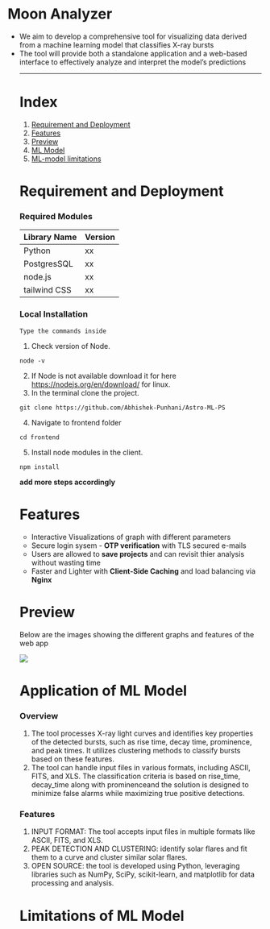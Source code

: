 # Moon Analyzer
<ul>
<li>We aim to develop a comprehensive tool for visualizing data derived from a machine learning model that classifies X-ray bursts</li>
<li>The tool will provide both a standalone application and a web-based interface to effectively analyze and interpret the model’s predictions</li>
<hr>

# Index
1. [Requirement and Deployment](#requirement-and-deployment)
2. [Features](#features)
3. [Preview](#preview)
4. [ML Model](#application-of-ml-model)
5. [ML-model limitations](#limitations-of-ml-model)

# Requirement and Deployment
<h3>Required Modules</h3>
<table>
    <thead>
        <tr>
            <th>Library Name</th>
            <th>Version</th>
        </tr>
    </thead>
    <tbody>
      <tr>
        <td>Python</td>
        <td>xx</td>
      </tr>
      <tr>
        <td>PostgresSQL</td>
        <td>xx</td>
      </tr>
      <tr>
        <td>node.js</td>
        <td>xx</td>
      </tr>
      <tr>
        <td>tailwind CSS</td>
        <td>xx</td>
      </tr>
    </tbody>
</table>

<h3>Local Installation</h3>

```
Type the commands inside
```
1.  Check version of Node.

```
node -v
```

2. If Node is not available download it for here https://nodejs.org/en/download/ for linux.
3. In the terminal clone the project.

```
git clone https://github.com/Abhishek-Punhani/Astro-ML-PS
```

4. Navigate to frontend folder

```
cd frontend
```

5. Install node modules in the client.

```
npm install
```
<b>add more steps accordingly</b>

# Features

<ul>
  <li>Interactive Visualizations of graph with different parameters</li>
  <li>Secure login sysem - <b>OTP verification</b> with TLS secured e-mails</li>
  <li>Users are allowed to <b>save projects</b> and can revisit thier analysis without wasting time</li>
  <li>Faster and Lighter with <b>Client-Side Caching</b> and load balancing via <b>Nginx</b></li>
</ul>

# Preview
<p>Below are the images showing the different graphs and features of the web app</p>
<div><img src="https://github.com/user-attachments/assets/8191cb45-7e1b-405e-8f82-02858e23c0ff"></div>

# Application of ML Model
<h3>Overview</h3>
<ol type="1">
<li>The tool processes X-ray light curves and identifies key properties of the detected bursts, such as rise time, decay time, prominence, and peak times. It utilizes clustering methods to classify bursts based on these features.</li>
<li>The tool can handle input files in various formats, including ASCII, FITS, and XLS. The classification criteria is based on rise_time, decay_time along with prominenceand the solution is designed to minimize false alarms while maximizing true positive detections.</li>
</ol>

<h3>Features</h3>
<ol type="1">
  <li>INPUT FORMAT: The tool accepts input files in multiple formats like ASCII, FITS, and XLS.</li>
  <li>PEAK DETECTION AND CLUSTERING: identify solar flares and fit them to a curve and cluster similar solar flares.</li>
  <li>OPEN SOURCE: the tool is developed using Python, leveraging libraries such as NumPy, SciPy, scikit-learn, and matplotlib for data processing and analysis.</li>
</ol>

# Limitations of ML Model
